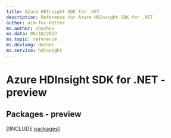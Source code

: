 ```yaml
---
title: Azure HDInsight SDK for .NET
description: Reference for Azure HDInsight SDK for .NET
author: aim-for-better
ms.author: zhezhou
ms.data: 08/10/2023
ms.topic: reference
ms.devlang: dotnet
ms.service: hdinsight
---
```

# Azure HDInsight SDK for .NET - preview
## Packages - preview
[!INCLUDE [packages](hdinsight-index.md)]